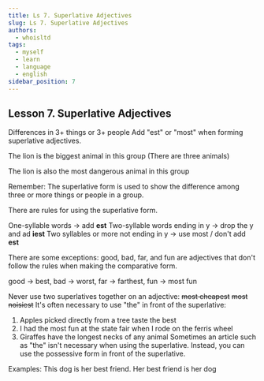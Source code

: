 ```yaml
---
title: Ls 7. Superlative Adjectives
slug: Ls 7. Superlative Adjectives
authors:
  - whoisltd
tags:
  - myself
  - learn
  - language
  - english
sidebar_position: 7
---
```


## Lesson 7. Superlative Adjectives

Differences in 3+ things or 3+ people
Add "est" or "most" when forming superlative adjectives.

The lion is the biggest animal in this group
(There are three animals)

The lion is also the most dangerous animal in this group

Remember: The superlative form is used to show the difference among three or more things or people in a group.

There are rules for using the superlative form.

One-syllable words -> add **est**
Two-syllable words ending in y -> drop the y and ad **iest**
Two syllables or more not ending in y -> use most / don't add **est**

There are some exceptions: good, bad, far, and fun are adjectives that don't follow the rules when making the comparative form.

good -> best, bad -> worst, far -> farthest, fun -> most fun

Never use two superlatives together on an adjective:
~~most cheapest~~
~~most noisiest~~
It's often necessary to use "the" in front of the superlative:

1. Apples picked directly from a tree taste the best
2. I had the most fun at the state fair when I rode on the ferris wheel
3. Giraffes have the longest necks of any animal
   Sometimes an article such as "the" isn't necessary when using the superlative. Instead, you can use the possessive form in front of the superlative.

Examples:
This dog is her best friend.
Her best friend is her dog
